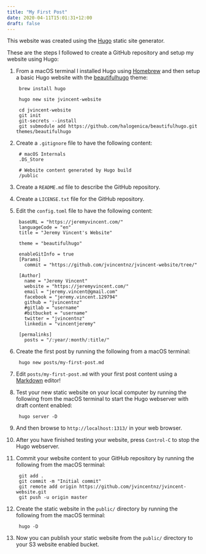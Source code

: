 ```yaml
---
title: "My First Post"
date: 2020-04-11T15:01:31+12:00
draft: false
---
```


This website was created using the [Hugo](https://gohugo.io/) static site generator.

These are the steps I followed to create a GitHub repository and setup my website using Hugo:

1. From a macOS terminal I installed Hugo using [Homebrew](http://brew.sh/) and then setup a basic Hugo website with the [beautifulhugo](https://themes.gohugo.io/beautifulhugo/) theme:

		brew install hugo

		hugo new site jvincent-website
		
		cd jvincent-website
		git init 
		git-secrets --install
		git submodule add https://github.com/halogenica/beautifulhugo.git themes/beautifulhugo

1. Create a `.gitignore` file to have the following content:

		# macOS Internals
		.DS_Store
	
		# Website content generated by Hugo build
		/public

1. Create a `README.md` file to describe the GitHub repository.

1. Create a `LICENSE.txt` file for the GitHub repository.

1. Edit the `config.toml` file to have the following content:

		baseURL = "https://jeremyvincent.com/"
		languageCode = "en"
		title = "Jeremy Vincent's Website"
	
		theme = "beautifulhugo"
	
		enableGitInfo = true
		[Params]
		  commit = "https://github.com/jvincentnz/jvincent-website/tree/"
	
		[Author]
		  name = "Jeremy Vincent"
		  website = "https://jeremyvincent.com/"
		  email = "jeremy.vincent@gmail.com"
		  facebook = "jeremy.vincent.129794"
		  github = "jvincentnz"
		  #gitlab = "username"
		  #bitbucket = "username"
		  twitter = "jvincentnz"
		  linkedin = "vincentjeremy"
	
		[permalinks]
		  posts = "/:year/:month/:title/"

1. Create the first post by running the following from a macOS terminal:

		hugo new posts/my-first-post.md

1. Edit `posts/my-first-post.md` with your first post content using a [Markdown](https://daringfireball.net/projects/markdown/syntax) editor!

1. Test your new static website on your local computer by running the following from the macOS terminal to start the Hugo webserver with draft content enabled:

		hugo server -D

1. And then browse to `http://localhost:1313/` in your web browser.

1. After you have finished testing your website, press `Control-C` to stop the Hugo webserver.

1. Commit your website content to your GitHub repository by running the following from the macOS terminal:
		
		git add .
		git commit -m "Initial commit"
		git remote add origin https://github.com/jvincentnz/jvincent-website.git
		git push -u origin master
		
1. Create the static website in the `public/` directory by running the following from the macOS terminal:

		hugo -D

1. Now you can publish your static website from the `public/` directory to your S3 website enabled bucket.
